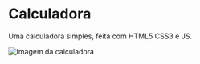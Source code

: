 # Calculadora
Uma calculadora simples, feita com HTML5 CSS3 e JS.

![Imagem da calculadora](https://media.discordapp.net/attachments/529138788237049856/688926982125387776/Captura_de_tela_de_2020-03-15_22-47-46.png?width=458&height=458)
